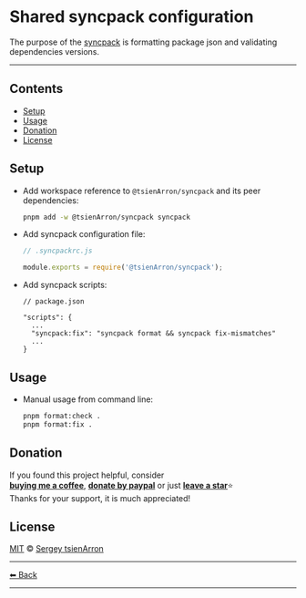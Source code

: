 # Shared syncpack configuration

The purpose of the [syncpack](https://www.npmjs.com/package/syncpack) is formatting package json and validating dependencies versions.

---

## Contents

- [Setup](#setup)
- [Usage](#usage)
- [Donation](#donation)
- [License](#license)

## Setup

- Add workspace reference to `@tsienArron/syncpack` and its peer dependencies:

  ```sh
  pnpm add -w @tsienArron/syncpack syncpack
  ```

- Add syncpack configuration file:

  ```js
  // .syncpackrc.js

  module.exports = require('@tsienArron/syncpack');
  ```

- Add syncpack scripts:

  ```jsonc
  // package.json

  "scripts": {
    ...
    "syncpack:fix": "syncpack format && syncpack fix-mismatches"
    ...
  }
  ```

## Usage

- Manual usage from command line:

  ```sh
  pnpm format:check .
  pnpm format:fix .
  ```

## Donation

If you found this project helpful, consider\
[**buying me a coffee**](https://www.buymeacoffee.com/muravjev), [**donate by paypal**](https://www.paypal.me/muravjev) or just [**leave a star**](../../../..)⭐\
Thanks for your support, it is much appreciated!

## License

[MIT](LICENSE) © [Sergey tsienArron](https://github.com/muravjev)

---

[⬅ Back](../../README.md)

---
